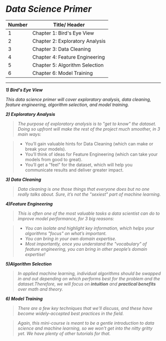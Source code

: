 # *Data Science Primer*

Number    | Title/ Header
--------- | -------------
1         | Chapter 1: Bird's Eye View
2         | Chapter 2: Exploratory Analysis
3         | Chapter 3: Data Cleaning
4         | Chapter 4: Feature Engineering
5         | Chapter 5: Algorithm Selection
6         | Chapter 6: Model Training

<hr>

***1) Bird's Eye View***

*This data science primer will cover exploratory analysis, data cleaning, feature engineering, algorithm selection, and model training.*

***2) Exploratory Analysis***


>  *The purpose of exploratory analysis is to "get to know" the dataset. Doing so upfront will make the rest of the project much smoother, in 3 main ways:*

  > - You’ll gain valuable hints for Data Cleaning (which can make or break your models).
  > - You’ll think of ideas for Feature Engineering (which can take your models from good to great).
  > - You’ll get a "feel" for the dataset, which will help you communicate results and deliver greater impact.

***3) Data Cleaning***

> *Data cleaning is one those things that everyone does but no one really talks about. Sure, it’s not the "sexiest" part of machine learning.*

***4)Feature Engineering***

>  *This is often one of the most valuable tasks a data scientist can do to improve model performance, for 3 big reasons:*

  > - *You can isolate and highlight key information, which helps your algorithms "focus" on what’s important.*
  > - *You can bring in your own domain expertise.*
  > - *Most importantly, once you understand the "vocabulary" of feature engineering, you can bring in other people’s domain expertise!*

***5)Algorithm Selection***

> *In applied machine learning, individual algorithms should be swapped in and out depending on which performs best for the problem and the dataset.Therefore, we will focus on ***intuition*** and ***practical benefits*** over math and theory.*

***6) Model Training***

> *There are a few key techniques that we'll discuss, and these have become widely-accepted best practices in the field.*

> *Again, this mini-course is meant to be a gentle introduction to data science and machine learning, so we won't get into the nitty gritty yet. We have plenty of other tutorials for that.*

